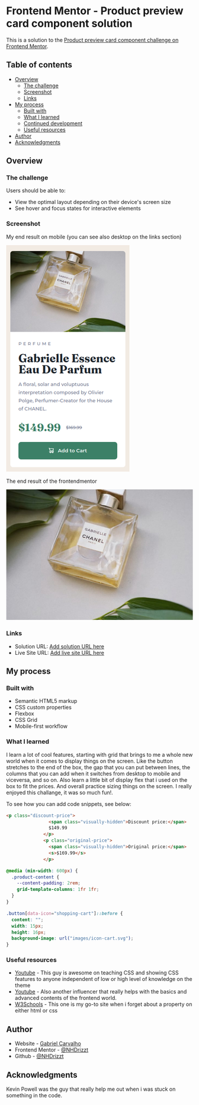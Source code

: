# Frontend Mentor - Product preview card component solution

This is a solution to the [Product preview card component challenge on Frontend Mentor](https://www.frontendmentor.io/challenges/product-preview-card-component-GO7UmttRfa).

## Table of contents

- [Overview](#overview)
  - [The challenge](#the-challenge)
  - [Screenshot](#screenshot)
  - [Links](#links)
- [My process](#my-process)
  - [Built with](#built-with)
  - [What I learned](#what-i-learned)
  - [Continued development](#continued-development)
  - [Useful resources](#useful-resources)
- [Author](#author)
- [Acknowledgments](#acknowledgments)

## Overview

### The challenge

Users should be able to:

- View the optimal layout depending on their device's screen size
- See hover and focus states for interactive elements

### Screenshot

My end result on mobile (you can see also desktop on the links section)

![](./images/Screenshot%20from%202023-01-26%2015-24-37.png)

The end result of the frontendmentor

![](./images/image-product-mobile.jpg)


### Links

- Solution URL: [Add solution URL here](https://your-solution-url.com)
- Live Site URL: [Add live site URL here](https://your-live-site-url.com)

## My process

### Built with

- Semantic HTML5 markup
- CSS custom properties
- Flexbox
- CSS Grid
- Mobile-first workflow


### What I learned

I learn a lot of cool features, starting with grid that brings to me a whole new world when it comes to display things on the screen. Like the button stretches to the end of the box, the gap that you can put between lines, the columns that you can add when it switches from desktop to mobile and viceversa, and so on. Also learn a little bit of display flex that i used on the box to fit the prices. And overall practice sizing things on the screen.
I really enjoyed this challange, it was so much fun!.

To see how you can add code snippets, see below:

```html nice accessibility feature with visually-hidden class omitting the content to only softwares that reads pages can read it.
<p class="discount-price">
                <span class="visually-hidden">Discount price:</span>
                $149.99
              </p>
              <p class="original-price">
                <span class="visually-hidden">Original price:</span>
                <s>$169.99</s>
              </p>
```
```css changing from mobile to desktop. Gotta have a max-width tho
@media (min-width: 600px) {
  .product-content {
    --content-padding: 2rem;
    grid-template-columns: 1fr 1fr;
  }
}
```
```css button to display icon before text
.button[data-icon="shopping-cart"]::before {
  content: "";
  width: 15px;
  height: 16px;
  background-image: url("images/icon-cart.svg");
}
```


### Useful resources

- [Youtube](https://www.youtube.com/@KevinPowell) - This guy is awesome on teaching CSS and showing CSS features to anyone independent of low or high level of knowledge on the theme
- [Youtube](https://www.youtube.com/@WebDevSimplified) - Also another influencer that really helps with the basics and advanced contents of the frontend world.
- [W3Schools](https://www.w3schools.com/) - This one is my go-to site when i forget about a property on either html or css


## Author

- Website - [Gabriel Carvalho]()
- Frontend Mentor - [@NHDrizzt](https://www.frontendmentor.io/profile/NHDrizzt)
- Github - [@NHDrizzt](https://github.com/NHDrizzt)


## Acknowledgments

Kevin Powell was the guy that really help me out when i was stuck on something in the code.
